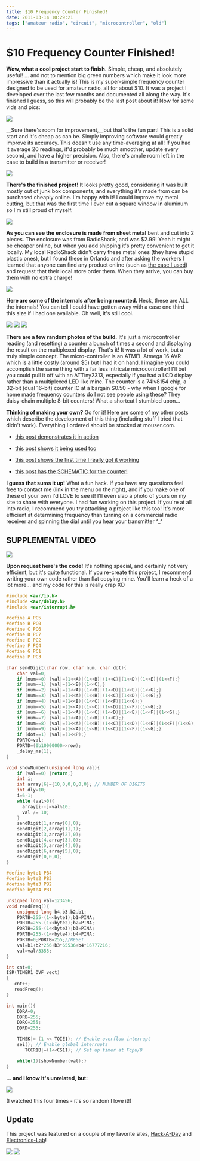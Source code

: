 ```yaml
---
title: $10 Frequency Counter Finished!
date: 2011-03-14 10:29:21
tags: ["amateur radio", "circuit", "microcontroller", "old"]
---
```


# $10 Frequency Counter Finished!

__Wow, what a cool project start to finish.__ Simple, cheap, and absolutely useful! ... and not to mention big green numbers which make it look more impressive than it actually is! This is my super-simple frequency counter designed to be used for amateur radio, all for about $10.  It was a project I developed over the last few months and documented all along the way. It's finished I guess, so this will probably be the last post about it! Now for some vids and pics:

![](https://www.youtube.com/embed/KduEGjvXaeY)

__Sure there's room for improvement,__but that's the fun part! This is a solid start and it's cheap as can be. Simply improving software would greatly improve its accuracy. This doesn't use any time-averaging at all! If you had it average 20 readings, it'd probably be much smoother, update every second, and have a higher precision. Also, there's ample room left in the case to build in a transmitter or receiver!

<dev class="center border">

[![](IMG_5452_thumb.jpg)](IMG_5452.jpg)

</dev>

__There's the finished project!__ It looks pretty good, considering it was built mostly out of junk box components, and everything it's made from can be purchased cheaply online. I'm happy with it! I could improve my metal cutting, but that was the first time I ever cut a square window in aluminum so I'm still proud of myself.

<dev class="center border">

[![](IMG_5429_thumb.jpg)](IMG_5429.jpg)

</dev>

__As you can see the enclosure is made from sheet metal__ bent and cut into 2 pieces. The enclosure was from RadioShack, and was $2.99! Yeah it might be cheaper online, but when you add shipping it's pretty convenient to get it locally. My local RadioShack didn't carry these metal ones (they have stupid plastic ones), but I found these in Orlando and after asking the workers I learned that anyone can find any product online (such as [the case I used](http://www.radioshack.com/product/index.jsp?productId=2062217)) and request that their local store order them. When they arrive, you can buy them with no extra charge!

<dev class="center border">

[![](IMG_5425_thumb.jpg)](IMG_5425.jpg)

</dev>

__Here are some of the internals after being mounted.__ Heck, these are ALL the internals! You can tell I could have gotten away with a case one third this size if I had one available. Oh well, it's still cool.

<dev class="center border">

[![](IMG_5209_thumb.jpg)](IMG_5209.jpg)
[![](IMG_5222_thumb.jpg)](IMG_5222.jpg)
[![](IMG_5221_thumb.jpg)](IMG_5221.jpg)

</dev>

__There are a few random photos of the build.__ It's just a microcontroller reading (and resetting) a counter a bunch of times a second and displaying the result on the multiplexed display. That's it! It was a lot of work, but a truly simple concept. The micro-controller is an ATMEL Atmega 16 AVR which is a little costly (around $5) but I had it on hand. I imagine you could accomplish the same thing with a far less intricate microcontroller! I'll bet you could pull it off with an ATTiny2313, especially if you had a LCD display rather than a multiplexed LED like mine. The counter is a 74lv8154 chip, a 32-bit (dual 16-bit) counter IC at a bargain $0.50 - why when I google for home made frequency counters do I not see people using these? They daisy-chain multiple 8-bit counters! What a shortcut I stumbled upon...

__Thinking of making your own?__ Go for it! Here are some of my other posts which describe the development of this thing (including stuff I tried that didn't work). Everything I ordered should be stocked at mouser.com.

* [this post demonstrates it in action](http://www.swharden.com/blog/2011-02-12-wideband-receiver-works/)

* [this post shows it being used too](http://www.swharden.com/blog/2011-02-09-minimal-radio-project-continues/)

* [this post shows the first time I really got it working](http://www.swharden.com/blog/2011-02-04-frequency-counter-working/)

* [this post has the SCHEMATIC for the counter!](http://www.swharden.com/blog/2011-01-28-home-brew-transceiver-taking-shape/)

__I guess that sums it up!__ What a fun hack. If you have any questions feel free to contact me (link in the menu on the right), and if you make one of these of your own I'd LOVE to see it! I'll even slap a photo of yours on my site to share with everyone. I had fun working on this project. If you're at all into radio, I recommend you try attacking a project like this too! It's more efficient at determining frequency than turning on a commercial radio receiver and spinning the dial until you hear your transmitter ^_^

## SUPPLEMENTAL VIDEO

![](http://www.youtube.com/embed/B0pj717UJPo)

__Upon request here's the code!__ It's nothing special, and certainly not very efficient, but it's quite functional. If you re-create this project, I recommend writing your own code rather than flat copying mine. You'll learn a heck of a lot more... and my code for this is really crap XD

```c
#include <avr/io.h>
#include <avr/delay.h>
#include <avr/interrupt.h>

#define A PC5
#define B PC0
#define C PC6
#define D PC7
#define E PC2
#define F PC4
#define G PC1
#define P PC3

char sendDigit(char row, char num, char dot){
    char val=0;
    if (num==0) {val|=(1<<A)|(1<<B)|(1<<C)|(1<<D)|(1<<E)|(1<<F);}
    if (num==1) {val|=(1<<B)|(1<<C);}
    if (num==2) {val|=(1<<A)|(1<<B)|(1<<D)|(1<<E)|(1<<G);}
    if (num==3) {val|=(1<<A)|(1<<B)|(1<<C)|(1<<D)|(1<<G);}
    if (num==4) {val|=(1<<B)|(1<<C)|(1<<F)|(1<<G);}
    if (num==5) {val|=(1<<A)|(1<<C)|(1<<D)|(1<<F)|(1<<G);}
    if (num==6) {val|=(1<<A)|(1<<C)|(1<<D)|(1<<E)|(1<<F)|(1<<G);}
    if (num==7) {val|=(1<<A)|(1<<B)|(1<<C);}
    if (num==8) {val|=(1<<A)|(1<<B)|(1<<C)|(1<<D)|(1<<E)|(1<<F)|(1<<G);}
    if (num==9) {val|=(1<<A)|(1<<B)|(1<<C)|(1<<F)|(1<<G);}
    if (dot==1) {val|=(1<<P);}
    PORTC=val;
    PORTD=(0b10000000>>row);
    _delay_ms(1);
}

void showNumber(unsigned long val){
    if (val==0) {return;}
    int i;
    int array[6]={10,0,0,0,0,0}; // NUMBER OF DIGITS
    int dly=10;
    i=6-1;
    while (val>0){
      array[i--]=val%10;
      val /= 10;
    }
    sendDigit(1,array[0],0);
    sendDigit(2,array[1],1);
    sendDigit(3,array[2],0);
    sendDigit(4,array[3],0);
    sendDigit(5,array[4],0);
    sendDigit(6,array[5],0);
    sendDigit(0,0,0);
}

#define byte1 PB4
#define byte2 PB3
#define byte3 PB2
#define byte4 PB1

unsigned long val=123456;
void readFreq(){
    unsigned long b4,b3,b2,b1;
    PORTB=255-(1<<byte1);b1=PINA;
    PORTB=255-(1<<byte2);b2=PINA;
    PORTB=255-(1<<byte3);b3=PINA;
    PORTB=255-(1<<byte4);b4=PINA;
    PORTB=0;PORTB=255;//RESET
    val=b1+b2*256+b3*65536+b4*16777216;
    val=val/3355;
}

int cnt=0;
ISR(TIMER1_OVF_vect)
{
   cnt++;
   readFreq();
}

int main(){
    DDRA=0;
    DDRB=255;
    DDRC=255;
    DDRD=255;

    TIMSK|= (1 << TOIE1); // Enable overflow interrupt
    sei(); // Enable global interrupts
       TCCR1B|=(1<<CS11); // Set up timer at Fcpu/8

    while(1){showNumber(val);}
}
```

__... and I know it's unrelated, but:__

![](https://www.youtube.com/embed/_0NIDVJWo0U)

(I watched this four times - it's so random I love it!)

## Update

This project was featured on a couple of my favorite sites, [Hack-A-Day](http://hackaday.com/2011/03/14/frequency-counter-for-10-worth-of-parts/) and [Electronics-Lab](http://www.electronics-lab.com/blog/?p=10093)!

<dev class="center border">

[![](counter_EL_thumb.jpg)](counter_EL.jpg)
[![](counter_HAD_thumb.jpg)](counter_HAD.jpg)

</dev>